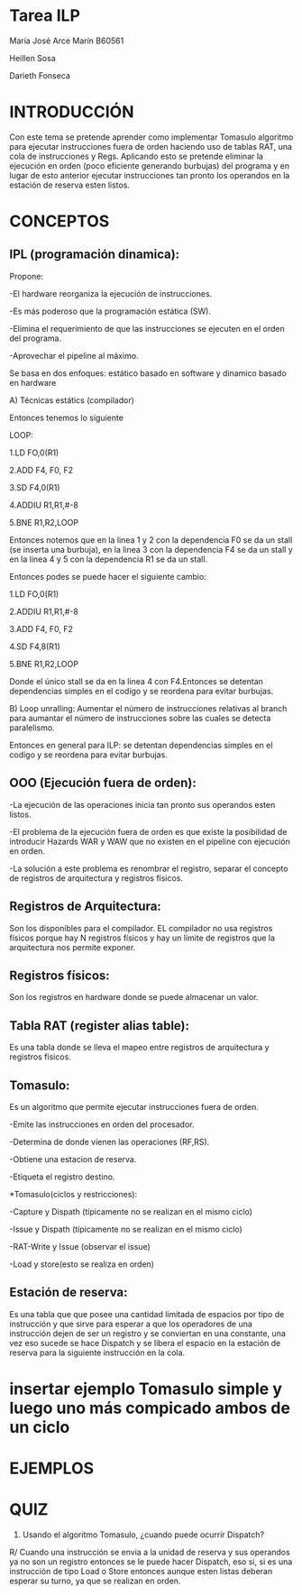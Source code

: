 # Tarea ILP
María José Arce Marín
B60561

Heillen Sosa

Darieth Fonseca

# INTRODUCCIÓN
Con este tema se pretende aprender como implementar Tomasulo algoritmo para ejecutar instrucciones fuera de orden haciendo uso de tablas RAT, una cola de instrucciones y Regs. Aplicando esto se pretende eliminar la ejecución en orden (poco eficiente generando burbujas) del programa y en lugar de esto anterior ejecutar instrucciones tan pronto los operandos en la estación de reserva esten listos.


# CONCEPTOS 

## IPL (programación dinamica):

Propone:

-El hardware reorganiza la ejecución de instrucciones.

-Es más poderoso que la programación estática (SW).

-Elimina el requerimiento de que las instrucciones se ejecuten en el orden del programa.

-Aprovechar el pipeline al máximo.

Se basa en dos enfoques: estático basado en software y dinamico basado en hardware

A) Técnicas estátics (compilador)

Entonces tenemos lo siguiente

LOOP:

1.LD FO,0(R1)

2.ADD F4, F0, F2

3.SD F4,0(R1)

4.ADDIU R1,R1,#-8

5.BNE R1,R2,LOOP

Entonces notemos que en la linea 1 y 2 con la dependencia F0 se da un stall (se inserta una burbuja), en la linea 3 con la dependencia  F4 se da un stall y en la linea 4 y 5 con la dependencia R1 se da un stall.

Entonces podes se puede hacer el siguiente cambio:

1.LD FO,0(R1)

2.ADDIU R1,R1,#-8

3.ADD F4, F0, F2

4.SD F4,8(R1)

5.BNE R1,R2,LOOP

Donde el único stall se da en la linea 4 con F4.Entonces se detentan dependencias simples en el codigo y se reordena para evitar burbujas.

B) Loop unralling: Aumentar el número de instrucciones relativas al branch para aumantar el número de instrucciones sobre las cuales se detecta paralelismo.

Entonces en general para ILP: se detentan dependencias simples en el codigo y se reordena para evitar burbujas.

## OOO (Ejecución fuera de orden):

-La ejecución de las operaciones inicia tan pronto sus operandos esten listos.

-El problema de la ejecución fuera de orden es que existe la posibilidad de introducir Hazards WAR y WAW que no existen en el pipeline con ejecución en orden.

-La solución a este problema es renombrar el registro, separar el concepto de registros de arquitectura y registros físicos.

## Registros de Arquitectura:

Son los disponibles para el compilador. EL compilador no usa registros físicos porque hay N registros físicos y hay un límite de registros que la arquitectura nos permite exponer.

## Registros físicos:

Son los registros en hardware donde se puede almacenar un valor.

## Tabla RAT (register alias table):

Es una tabla donde se lleva el mapeo entre registros de arquitectura y registros físicos.

## Tomasulo:

Es un algoritmo que permite ejecutar instrucciones fuera de orden.

-Emite las instrucciones en orden del procesador.

-Determina de donde vienen las operaciones (RF,RS).

-Obtiene una estacion de reserva.

-Etiqueta el registro destino.

*Tomasulo(ciclos y restricciones):

-Capture y Dispath (típicamente no se realizan en el mismo ciclo)

-Issue y Dispath (típicamente no se realizan en el mismo ciclo)

-RAT-Write y Issue (observar el issue)

-Load y store(esto se realiza en orden)

## Estación de reserva:

Es una tabla que que posee una cantidad limitada de espacios por tipo de instrucción y que sirve para esperar a que los operadores de una instrucción dejen de ser un registro y se conviertan en una constante, una vez eso sucede se hace Dispatch y se libera el espacio en la estación de reserva para la siguiente instrucción en la cola.

# insertar ejemplo Tomasulo simple y luego uno más compicado ambos de un ciclo



# EJEMPLOS
# QUIZ
1. Usando el algoritmo Tomasulo, ¿cuando puede ocurrir Dispatch?

R/ Cuando una instrucción se envia a la unidad de reserva y sus operandos ya no son un registro entonces se le puede hacer Dispatch, eso si, si es una instrucción de tipo Load o Store entonces aunque esten listas deberan esperar su turno, ya que se realizan en orden.







